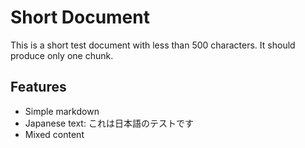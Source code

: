 # Short Document

This is a short test document with less than 500 characters.
It should produce only one chunk.

## Features

- Simple markdown
- Japanese text: これは日本語のテストです
- Mixed content
